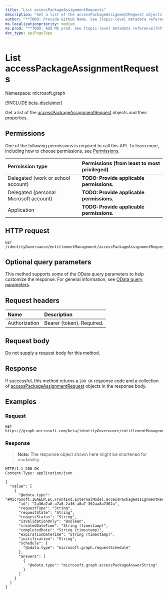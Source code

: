 ```yaml
---
title: "List accessPackageAssignmentRequests"
description: "Get a list of the accessPackageAssignmentRequest objects and their properties."
author: "**TODO: Provide Github Name. See [topic-level metadata reference](https://msgo.azurewebsites.net/add/document/guidelines/metadata.html#topic-level-metadata)**"
ms.localizationpriority: medium
ms.prod: "**TODO: Add MS prod. See [topic-level metadata reference](https://msgo.azurewebsites.net/add/document/guidelines/metadata.html#topic-level-metadata)**"
doc_type: apiPageType
---
```


# List accessPackageAssignmentRequests
Namespace: microsoft.graph

[!INCLUDE [beta-disclaimer](../../includes/beta-disclaimer.md)]

Get a list of the [accessPackageAssignmentRequest](../resources/accesspackageassignmentrequest.md) objects and their properties.

## Permissions
One of the following permissions is required to call this API. To learn more, including how to choose permissions, see [Permissions](/graph/permissions-reference).

|Permission type|Permissions (from least to most privileged)|
|:---|:---|
|Delegated (work or school account)|**TODO: Provide applicable permissions.**|
|Delegated (personal Microsoft account)|**TODO: Provide applicable permissions.**|
|Application|**TODO: Provide applicable permissions.**|

## HTTP request

<!-- {
  "blockType": "ignored"
}
-->
``` http
GET /identityGovernance/entitlementManagement/accessPackageAssignmentRequests
```

## Optional query parameters
This method supports some of the OData query parameters to help customize the response. For general information, see [OData query parameters](/graph/query-parameters).

## Request headers
|Name|Description|
|:---|:---|
|Authorization|Bearer {token}. Required.|

## Request body
Do not supply a request body for this method.

## Response

If successful, this method returns a `200 OK` response code and a collection of [accessPackageAssignmentRequest](../resources/accesspackageassignmentrequest.md) objects in the response body.

## Examples

### Request
<!-- {
  "blockType": "request",
  "name": "list_accesspackageassignmentrequest"
}
-->
``` http
GET https://graph.microsoft.com/beta/identityGovernance/entitlementManagement/accessPackageAssignmentRequests
```


### Response
>**Note:** The response object shown here might be shortened for readability.
<!-- {
  "blockType": "response",
  "truncated": true,
  "@odata.type": "Collection(Microsoft.IGAELM.EC.FrontEnd.ExternalModel.accessPackageAssignmentRequest)"
}
-->
``` http
HTTP/1.1 200 OK
Content-Type: application/json

{
  "value": [
    {
      "@odata.type": "#Microsoft.IGAELM.EC.FrontEnd.ExternalModel.accessPackageAssignmentRequest",
      "id": "2a36a7a8-a7a8-2a36-a8a7-362aa8a7362a",
      "requestType": "String",
      "requestState": "String",
      "requestStatus": "String",
      "isValidationOnly": "Boolean",
      "createdDateTime": "String (timestamp)",
      "completedDate": "String (timestamp)",
      "expirationDateTime": "String (timestamp)",
      "justification": "String",
      "schedule": {
        "@odata.type": "microsoft.graph.requestSchedule"
      },
      "answers": [
        {
          "@odata.type": "microsoft.graph.accessPackageAnswerString"
        }
      ]
    }
  ]
}
```

